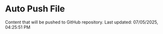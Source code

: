 # Auto Push File

Content that will be pushed to GitHub repository.
Last updated: 07/05/2025, 04:25:51 PM